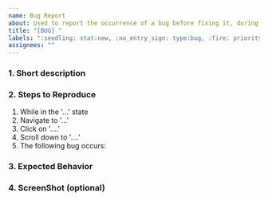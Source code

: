 ```yaml
---
name: Bug Report
about: Used to report the occurrence of a bug before fixing it, during usage or debugging
title: "[BUG] "
labels: ":seedling: stat:new, :no_entry_sign: type:bug, :fire: priority:high"
assignees: ""
---
```


### 1. Short description

### 2. Steps to Reproduce

1. While in the '...' state
2. Navigate to '...'
3. Click on '....'
4. Scroll down to '....'
5. The following bug occurs:

### 3. Expected Behavior

### 4. ScreenShot (optional)
